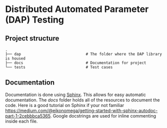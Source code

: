 # Distributed Automated Parameter (DAP) Testing



## Project structure
```
.
├── dap                 			# The folder where the DAP library is housed
├── docs             				# Documentation for project
└── tests                  			# Test cases
```

## Documentation
Documentation is done using [Sphinx](http://www.sphinx-doc.org/en/master/).  This allows for easy automatic documentation.  The *docs* folder holds all of the resources to document the code.  Here is a good tutorial on Sphinx if your not familiar <https://medium.com/@eikonomega/getting-started-with-sphinx-autodoc-part-1-2cebbbca5365>.  Google docstrings are used for inline commenting inside each file.
